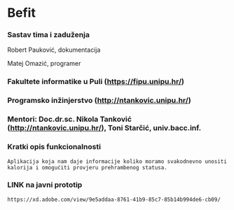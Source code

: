 # Befit



### Sastav tima i zaduženja

Robert Pauković, dokumentacija 

Matej Omazić, programer


### Fakultete informatike u Puli (https://fipu.unipu.hr/)

### Programsko inžinjerstvo (http://ntankovic.unipu.hr/)

### Mentori: Doc.dr.sc. Nikola Tanković (http://ntankovic.unipu.hr/), Toni Starčić, univ.bacc.inf.

### Kratki opis funkcionalnosti

 ```
 Aplikacija koja nam daje informacije koliko moramo svakodnevno unositi kalorija i omogućiti provjeru prehrambenog statusa.
 
 ```
 
 ### LINK na javni prototip
 
 ```
 https://xd.adobe.com/view/9e5addaa-8761-41b9-85c7-85b14b994de6-cb09/
 
 ```
 

 
